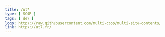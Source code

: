 ```yaml
---
title: /ut7
type: [ SCOP ]
tags: [ dev ]
logo: https://raw.githubusercontent.com/multi-coop/multi-site-contents/maj-edito/texts/network/images/logo_ut7_web_slash_transparent.png
link: https://ut7.fr/
---
```

